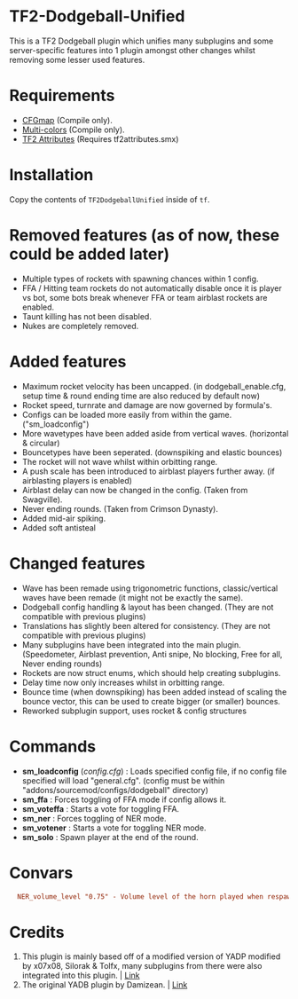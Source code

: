 # TF2-Dodgeball-Unified
This is a TF2 Dodgeball plugin which unifies many subplugins and some server-specific features into 1 plugin amongst other changes whilst removing some lesser used features.

# Requirements
- [CFGmap](https://forums.alliedmods.net/showthread.php?t=319763) (Compile only).
- [Multi-colors](https://forums.alliedmods.net/showthread.php?t=185016) (Compile only).
- [TF2 Attributes](https://forums.alliedmods.net/showthread.php?t=210221) (Requires tf2attributes.smx)

# Installation
Copy the contents of `TF2DodgeballUnified` inside of `tf`.

# Removed features (as of now, these could be added later)
- Multiple types of rockets with spawning chances within 1 config.
- FFA / Hitting team rockets do not automatically disable once it is player vs bot, some bots break whenever FFA or team airblast rockets are enabled.
- Taunt killing has not been disabled.
- Nukes are completely removed.

# Added features
- Maximum rocket velocity has been uncapped. (in dodgeball_enable.cfg, setup time & round ending time are also reduced by default now)
- Rocket speed, turnrate and damage are now governed by formula's.
- Configs can be loaded more easily from within the game. ("sm_loadconfig")
- More wavetypes have been added aside from vertical waves. (horizontal & circular)
- Bouncetypes have been seperated. (downspiking and elastic bounces)
- The rocket will not wave whilst within orbitting range.
- A push scale has been introduced to airblast players further away. (if airblasting players is enabled)
- Airblast delay can now be changed in the config. (Taken from Swagville).
- Never ending rounds. (Taken from Crimson Dynasty).
- Added mid-air spiking.
- Added soft antisteal

# Changed features
- Wave has been remade using trigonometric functions, classic/vertical waves have been remade (it might not be exactly the same).
- Dodgeball config handling & layout has been changed. (They are not compatible with previous plugins)
- Translations has slightly been altered for consistency. (They are not compatible with previous plugins)
- Many subplugins have been integrated into the main plugin. (Speedometer, Airblast prevention, Anti snipe, No blocking, Free for all, Never ending rounds)
- Rockets are now struct enums, which should help creating subplugins.
- Delay time now only increases whilst in orbitting range.
- Bounce time (when downspiking) has been added instead of scaling the bounce vector, this can be used to create bigger (or smaller) bounces.
- Reworked subplugin support, uses rocket & config structures

# Commands
- **sm_loadconfig** (*config.cfg*) : Loads specified config file, if no config file specified will load "general.cfg". (config must be within "addons/sourcemod/configs/dodgeball" directory)
- **sm_ffa** : Forces toggling of FFA mode if config allows it.
- **sm_voteffa** : Starts a vote for toggling FFA.
- **sm_ner** : Forces toggling of NER mode.
- **sm_votener** : Starts a vote for toggling NER mode.
- **sm_solo** : Spawn player at the end of the round.

# Convars
```ini
  NER_volume_level "0.75" - Volume level of the horn played when respawning players
```
# Credits
1. This plugin is mainly based off of a modified version of YADP modified by x07x08, Silorak & Tolfx, many subplugins from there were also integrated into this plugin. | [Link](https://github.com/x07x08/TF2-Dodgeball-Modified/)
2. The original YADB plugin by Damizean. | [Link](https://forums.alliedmods.net/showthread.php?t=134503)
